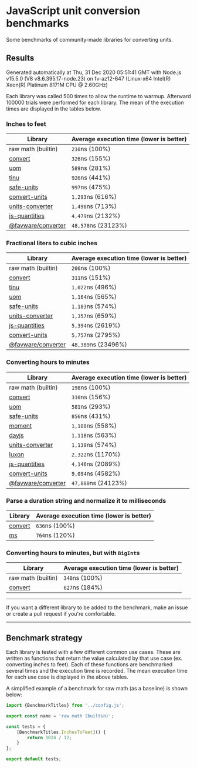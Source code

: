 # JavaScript unit conversion benchmarks

Some benchmarks of community-made libraries for converting units.

## Results

<!-- beginblock(results) -->

Generated automatically at Thu, 31 Dec 2020 05:51:41 GMT with Node.js v15.5.0 (V8 v8.6.395.17-node.23) on fv-az12-647 (Linux-x64 Intel(R) Xeon(R) Platinum 8171M CPU @ 2.60GHz)

Each library was called 500 times to allow the runtime to warmup.
Afterward 100000 trials were performed for each library.
The mean of the execution times are displayed in the tables below.

### Inches to feet

| Library                                                            | Average execution time (lower is better) |
| ------------------------------------------------------------------ | ---------------------------------------- |
| raw math (builtin)                                                 | `210`ns (100%)                           |
| [convert](https://npmjs.com/package/convert)                       | `326`ns (155%)                           |
| [uom](https://npmjs.com/package/uom)                               | `589`ns (281%)                           |
| [tinu](https://npmjs.com/package/tinu)                             | `926`ns (441%)                           |
| [safe-units](https://npmjs.com/package/safe-units)                 | `997`ns (475%)                           |
| [convert-units](https://npmjs.com/package/convert-units)           | `1,293`ns (616%)                         |
| [units-converter](https://npmjs.com/package/units-converter)       | `1,498`ns (713%)                         |
| [js-quantities](https://npmjs.com/package/js-quantities)           | `4,479`ns (2132%)                        |
| [@favware/converter](https://npmjs.com/package/@favware/converter) | `48,578`ns (23123%)                      |

### Fractional liters to cubic inches

| Library                                                            | Average execution time (lower is better) |
| ------------------------------------------------------------------ | ---------------------------------------- |
| raw math (builtin)                                                 | `206`ns (100%)                           |
| [convert](https://npmjs.com/package/convert)                       | `311`ns (151%)                           |
| [tinu](https://npmjs.com/package/tinu)                             | `1,022`ns (496%)                         |
| [uom](https://npmjs.com/package/uom)                               | `1,164`ns (565%)                         |
| [safe-units](https://npmjs.com/package/safe-units)                 | `1,183`ns (574%)                         |
| [units-converter](https://npmjs.com/package/units-converter)       | `1,357`ns (659%)                         |
| [js-quantities](https://npmjs.com/package/js-quantities)           | `5,394`ns (2619%)                        |
| [convert-units](https://npmjs.com/package/convert-units)           | `5,757`ns (2795%)                        |
| [@favware/converter](https://npmjs.com/package/@favware/converter) | `48,389`ns (23496%)                      |

### Converting hours to minutes

| Library                                                            | Average execution time (lower is better) |
| ------------------------------------------------------------------ | ---------------------------------------- |
| raw math (builtin)                                                 | `198`ns (100%)                           |
| [convert](https://npmjs.com/package/convert)                       | `310`ns (156%)                           |
| [uom](https://npmjs.com/package/uom)                               | `581`ns (293%)                           |
| [safe-units](https://npmjs.com/package/safe-units)                 | `856`ns (431%)                           |
| [moment](https://npmjs.com/package/moment)                         | `1,108`ns (558%)                         |
| [dayjs](https://npmjs.com/package/dayjs)                           | `1,118`ns (563%)                         |
| [units-converter](https://npmjs.com/package/units-converter)       | `1,139`ns (574%)                         |
| [luxon](https://npmjs.com/package/luxon)                           | `2,322`ns (1170%)                        |
| [js-quantities](https://npmjs.com/package/js-quantities)           | `4,146`ns (2089%)                        |
| [convert-units](https://npmjs.com/package/convert-units)           | `9,094`ns (4582%)                        |
| [@favware/converter](https://npmjs.com/package/@favware/converter) | `47,880`ns (24123%)                      |

### Parse a duration string and normalize it to milliseconds

| Library                                      | Average execution time (lower is better) |
| -------------------------------------------- | ---------------------------------------- |
| [convert](https://npmjs.com/package/convert) | `636`ns (100%)                           |
| [ms](https://npmjs.com/package/ms)           | `764`ns (120%)                           |

### Converting hours to minutes, but with `BigInt`s

| Library                                      | Average execution time (lower is better) |
| -------------------------------------------- | ---------------------------------------- |
| raw math (builtin)                           | `340`ns (100%)                           |
| [convert](https://npmjs.com/package/convert) | `627`ns (184%)                           |

<!-- endblock(results) -->

---

If you want a different library to be added to the benchmark, make an issue or create a pull request if you're comfortable.

---

## Benchmark strategy

Each library is tested with a few different common use cases.
These are written as functions that return the value calculated by that use case (ex. converting inches to feet).
Each of these functions are benchmarked several times and the execution time is recorded.
The mean execution time for each use case is displayed in the above tables.

A simplified example of a benchmark for raw math (as a baseline) is shown below:

```js
import {BenchmarkTitles} from '../config.js';

export const name = 'raw math (builtin)';

const tests = {
	[BenchmarkTitles.InchesToFeet]() {
		return 1024 / 12;
	}
};

export default tests;
```
